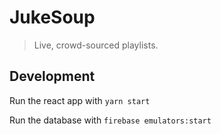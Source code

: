 # JukeSoup

> Live, crowd-sourced playlists.


## Development

Run the react app with `yarn start`

Run the database with `firebase emulators:start`
